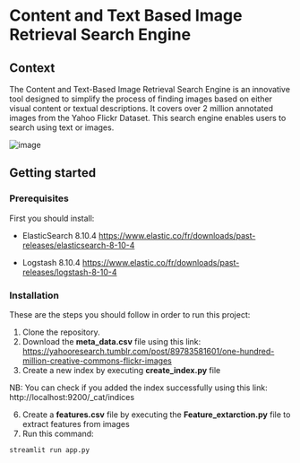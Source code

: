 # Content and Text Based Image Retrieval Search Engine
## Context
The Content and Text-Based Image Retrieval Search Engine is an innovative tool designed to simplify the process of finding images based on either visual content or textual descriptions. It covers over 2 million annotated images from the Yahoo Flickr Dataset. This search engine enables users to search using text or images.

![image](https://github.com/mariem-mezghani/Search-Engine/assets/118765518/f3f8cd37-1e99-4e2f-87d5-8c6e1defbe61)

## Getting started
### Prerequisites
First you should install:

* ElasticSearch 8.10.4
https://www.elastic.co/fr/downloads/past-releases/elasticsearch-8-10-4

* Logstash 8.10.4
https://www.elastic.co/fr/downloads/past-releases/logstash-8-10-4

### Installation
These are the steps you should follow in order to run this project:
1. Clone the repository.
2. Download the **meta_data.csv** file using this link:
https://yahooresearch.tumblr.com/post/89783581601/one-hundred-million-creative-commons-flickr-images
4. Create a new index by executing **create_index.py** file

NB: You can check if you added the index successfully using this link:
http://localhost:9200/_cat/indices

6. Create a **features.csv** file by executing the **Feature_extarction.py** file to extract features from images
7. Run this command:
```
streamlit run app.py
```
